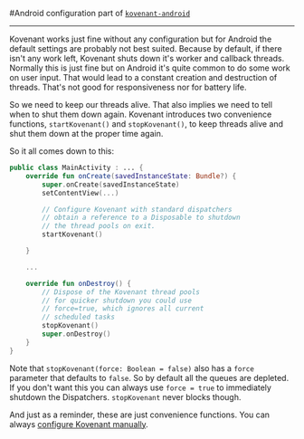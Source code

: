 #Android configuration
part of [`kovenant-android`](../index.md#artifacts)

---

Kovenant works just fine without any configuration but for Android the default settings are probably
not best suited. Because by default, if there isn't any work left, Kovenant shuts down it's worker and callback threads.
Normally this is just fine but on Android it's quite common to do some work on user input. That would lead to
a constant creation and destruction of threads. That's not good for responsiveness nor for battery life.
 
So we need to keep our threads alive. That also implies we need to tell when to shut them down again. Kovenant
introduces two convenience functions, `startKovenant()` and `stopKovenant()`, to keep threads alive and shut them 
down at the proper time again.

So it all comes down to this:

```kt
public class MainActivity : ... {
    override fun onCreate(savedInstanceState: Bundle?) {
        super.onCreate(savedInstanceState)
        setContentView(...)

        // Configure Kovenant with standard dispatchers
        // obtain a reference to a Disposable to shutdown
        // the thread pools on exit.
        startKovenant()

    }

    ...

    override fun onDestroy() {
        // Dispose of the Kovenant thread pools
        // for quicker shutdown you could use
        // force=true, which ignores all current
        // scheduled tasks
        stopKovenant()
        super.onDestroy()
    }
}
```

Note that `stopKovenant(force: Boolean = false)` also has a `force` parameter that defaults to `false`. So by default 
all the queues are depleted. If you don't want this you can always use `force = true` to immediately shutdown the 
Dispatchers. `stopKovenant` never blocks though.

And just as a reminder, these are just convenience functions. You can always [configure Kovenant manually](../api/core_config.md).